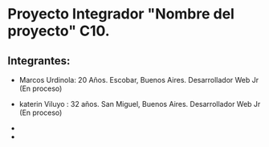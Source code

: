 # Proyecto Integrador "Nombre del proyecto" C10.

## Integrantes:

- Marcos Urdinola:  20  Años. Escobar, Buenos Aires.  Desarrollador Web Jr (En proceso)

- katerin Viluyo : 32 años. San Miguel, Buenos Aires.  Desarrollador Web Jr (En proceso)

-

-

